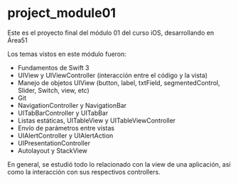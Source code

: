 # project_module01

Este es el proyecto final del módulo 01 del curso iOS, desarrollando en Área51

Los temas vistos en este módulo fueron:
- Fundamentos de Swift 3
- UIView y UIViewController (interacción entre el código y la vista)
- Manejo de objetos UIView (button, label, txtField, segmentedControl, Slider, Switch, view, etc)
- Git
- NavigationController y NavigationBar
- UITabBarController y UITabBar
- Listas estáticas, UITableView y UITableViewController
- Envío de parámetros entre vistas
- UIAlertController y UIAlertAction
- UIPresentationController
- Autolayout y StackView

En general, se estudió todo lo relacionado con la view de una aplicación, así como la interacción con sus respectivos controllers.
